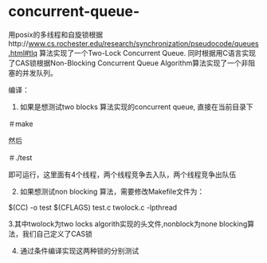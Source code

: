 # concurrent-queue-
用posix的多线程和自旋锁根据http://www.cs.rochester.edu/research/synchronization/pseudocode/queues.html#tlq 
算法实现了一个Two-Lock Concurrent Queue.
同时根据用C语言实现了CAS锁根据Non-Blocking Concurrent Queue Algorithm算法实现了一个非阻塞的并发队列。

编译：

1. 如果是想测试two blocks 算法实现的concurrent queue, 直接在当前目录下

＃make

然后

＃./test

即可运行，这里面有4个线程，两个线程竞争去入队，两个线程竞争出队伍

2. 如果想测试non blocking 算法，需要修改Makefile文件为：

 $(CC)  -o  test $(CFLAGS) test.c twolock.c -lpthread
 
3.其中twolock为two locks algorith实现的头文件,nonblock为none blocking算法，我们自己定义了CAS锁

4. 通过条件编译实现这两种锁的分别测试
